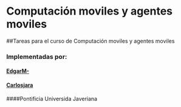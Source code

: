 # Computación moviles y agentes moviles
##Tareas para el curso de Computación moviles y agentes moviles
### Implementadas por:
#### [EdgarM-](https://github.com/EdgarM- "EdgarM-")

#### [Carlosjara](https://github.com/carlosjara "carlosjara")

####Pontificia Universida Javeriana
